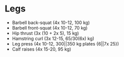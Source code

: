 # Legs
* Barbell back-squat (4x 10-12, 100 kg)
* Barbell front-squat (4x 10-12, 70 kg)
* Hip thrust (3x (10 + 2x 5), 15 kg)
* Hamstring curl (3x 12-15, 65/30(6x) kg)
* Leg press (4x 10-12, 300||350 kg plates {6||7x 25})
* Calf raises (4x 15-20, 95 kg)
